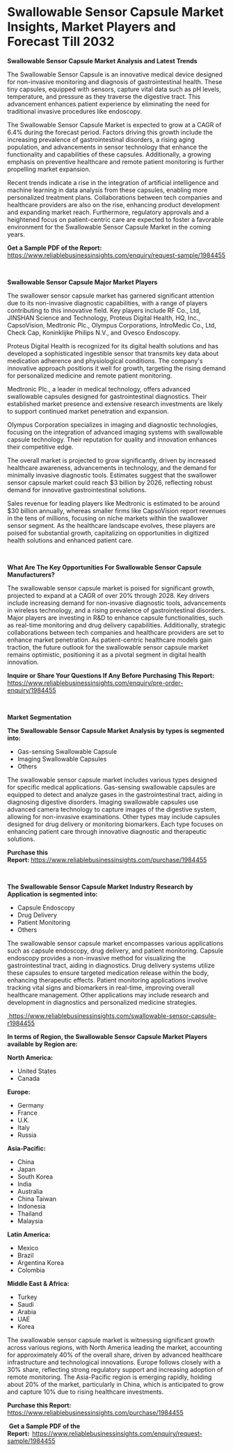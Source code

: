 <p><h1>Swallowable Sensor Capsule Market Insights, Market Players and Forecast Till 2032</h1></p><p><strong>Swallowable Sensor Capsule Market Analysis and Latest Trends</strong></p>
<p><p>The Swallowable Sensor Capsule is an innovative medical device designed for non-invasive monitoring and diagnosis of gastrointestinal health. These tiny capsules, equipped with sensors, capture vital data such as pH levels, temperature, and pressure as they traverse the digestive tract. This advancement enhances patient experience by eliminating the need for traditional invasive procedures like endoscopy.</p><p>The Swallowable Sensor Capsule Market is expected to grow at a CAGR of 6.4% during the forecast period. Factors driving this growth include the increasing prevalence of gastrointestinal disorders, a rising aging population, and advancements in sensor technology that enhance the functionality and capabilities of these capsules. Additionally, a growing emphasis on preventive healthcare and remote patient monitoring is further propelling market expansion.</p><p>Recent trends indicate a rise in the integration of artificial intelligence and machine learning in data analysis from these capsules, enabling more personalized treatment plans. Collaborations between tech companies and healthcare providers are also on the rise, enhancing product development and expanding market reach. Furthermore, regulatory approvals and a heightened focus on patient-centric care are expected to foster a favorable environment for the Swallowable Sensor Capsule Market in the coming years.</p></p>
<p><strong>Get a Sample PDF of the Report:&nbsp;</strong> <a href="https://www.reliablebusinessinsights.com/enquiry/request-sample/1984455?utm_campaign=2750&utm_medium=2&utm_source=Github&utm_content=ia&utm_term=16042025&utm_id=swallowable-sensor-capsule">https://www.reliablebusinessinsights.com/enquiry/request-sample/1984455</a></p>
<p>&nbsp;</p>
<p><strong>Swallowable Sensor Capsule Major Market Players</strong></p>
<p><p>The swallower sensor capsule market has garnered significant attention due to its non-invasive diagnostic capabilities, with a range of players contributing to this innovative field. Key players include RF Co., Ltd, JINSHAN Science and Technology, Proteus Digital Health, HQ, Inc., CapsoVision, Medtronic Plc., Olympus Corporations, IntroMedic Co., Ltd, Check Cap, Koninklijke Philips N.V., and Ovesco Endoscopy.</p><p>Proteus Digital Health is recognized for its digital health solutions and has developed a sophisticated ingestible sensor that transmits key data about medication adherence and physiological conditions. The company's innovative approach positions it well for growth, targeting the rising demand for personalized medicine and remote patient monitoring.</p><p>Medtronic Plc., a leader in medical technology, offers advanced swallowable capsules designed for gastrointestinal diagnostics. Their established market presence and extensive research investments are likely to support continued market penetration and expansion.</p><p>Olympus Corporation specializes in imaging and diagnostic technologies, focusing on the integration of advanced imaging systems with swallowable capsule technology. Their reputation for quality and innovation enhances their competitive edge.</p><p>The overall market is projected to grow significantly, driven by increased healthcare awareness, advancements in technology, and the demand for minimally invasive diagnostic tools. Estimates suggest that the swallower sensor capsule market could reach $3 billion by 2026, reflecting robust demand for innovative gastrointestinal solutions.</p><p>Sales revenue for leading players like Medtronic is estimated to be around $30 billion annually, whereas smaller firms like CapsoVision report revenues in the tens of millions, focusing on niche markets within the swallower sensor segment. As the healthcare landscape evolves, these players are poised for substantial growth, capitalizing on opportunities in digitized health solutions and enhanced patient care.</p></p>
<p>&nbsp;</p>
<p><strong>What Are The Key Opportunities For Swallowable Sensor Capsule Manufacturers?</strong></p>
<p><p>The swallowable sensor capsule market is poised for significant growth, projected to expand at a CAGR of over 20% through 2028. Key drivers include increasing demand for non-invasive diagnostic tools, advancements in wireless technology, and a rising prevalence of gastrointestinal disorders. Major players are investing in R&D to enhance capsule functionalities, such as real-time monitoring and drug delivery capabilities. Additionally, strategic collaborations between tech companies and healthcare providers are set to enhance market penetration. As patient-centric healthcare models gain traction, the future outlook for the swallowable sensor capsule market remains optimistic, positioning it as a pivotal segment in digital health innovation.</p></p>
<p><strong>Inquire or Share Your Questions If Any Before Purchasing This Report:</strong> <a href="https://www.reliablebusinessinsights.com/enquiry/pre-order-enquiry/1984455?utm_campaign=2750&utm_medium=2&utm_source=Github&utm_content=ia&utm_term=16042025&utm_id=swallowable-sensor-capsule">https://www.reliablebusinessinsights.com/enquiry/pre-order-enquiry/1984455</a></p>
<p>&nbsp;</p>
<p><strong>Market Segmentation</strong></p>
<p><strong>The Swallowable Sensor Capsule Market Analysis by types is segmented into:</strong></p>
<p><ul><li>Gas-sensing Swallowable Capsule</li><li>Imaging Swallowable Capsules</li><li>Others</li></ul></p>
<p><p>The swallowable sensor capsule market includes various types designed for specific medical applications. Gas-sensing swallowable capsules are equipped to detect and analyze gases in the gastrointestinal tract, aiding in diagnosing digestive disorders. Imaging swallowable capsules use advanced camera technology to capture images of the digestive system, allowing for non-invasive examinations. Other types may include capsules designed for drug delivery or monitoring biomarkers. Each type focuses on enhancing patient care through innovative diagnostic and therapeutic solutions.</p></p>
<p><strong>Purchase this Report:&nbsp;</strong><a href="https://www.reliablebusinessinsights.com/purchase/1984455?utm_campaign=2750&utm_medium=2&utm_source=Github&utm_content=ia&utm_term=16042025&utm_id=swallowable-sensor-capsule">https://www.reliablebusinessinsights.com/purchase/1984455</a></p>
<p>&nbsp;</p>
<p><strong>The Swallowable Sensor Capsule Market Industry Research by Application is segmented into:</strong></p>
<p><ul><li>Capsule Endoscopy</li><li>Drug Delivery</li><li>Patient Monitoring</li><li>Others</li></ul></p>
<p><p>The swallowable sensor capsule market encompasses various applications such as capsule endoscopy, drug delivery, and patient monitoring. Capsule endoscopy provides a non-invasive method for visualizing the gastrointestinal tract, aiding in diagnostics. Drug delivery systems utilize these capsules to ensure targeted medication release within the body, enhancing therapeutic effects. Patient monitoring applications involve tracking vital signs and biomarkers in real-time, improving overall healthcare management. Other applications may include research and development in diagnostics and personalized medicine strategies.</p></p>
<p><a href="https://www.reliablebusinessinsights.com/swallowable-sensor-capsule-r1984455?utm_campaign=2750&utm_medium=2&utm_source=Github&utm_content=ia&utm_term=16042025&utm_id=swallowable-sensor-capsule">&nbsp;https://www.reliablebusinessinsights.com/swallowable-sensor-capsule-r1984455</a></p>
<p><strong>In terms of Region, the Swallowable Sensor Capsule Market Players available by Region are:</strong></p>
<p>
    <p> <strong> North America: </strong>
        <ul>
            <li>United States</li>
            <li>Canada</li>
        </ul>
        </p> 
    <p> <strong> Europe: </strong>
        <ul>
            <li>Germany</li>
            <li>France</li>
            <li>U.K.</li>
            <li>Italy</li>
            <li>Russia</li>
        </ul>
        </p> 
    <p> <strong> Asia-Pacific: </strong>
        <ul>
            <li>China</li>
            <li>Japan</li>
            <li>South Korea</li>
            <li>India</li>
            <li>Australia</li>
            <li>China Taiwan</li>
            <li>Indonesia</li>
            <li>Thailand</li>
            <li>Malaysia</li>
        </ul>
        </p> 
    <p> <strong> Latin America: </strong>
        <ul>
            <li>Mexico</li>
            <li>Brazil</li>
            <li>Argentina Korea</li>
            <li>Colombia</li>
        </ul>
        </p> 
    <p> <strong> Middle East & Africa: </strong>
        <ul>
            <li>Turkey</li>
            <li>Saudi</li>
            <li>Arabia</li>
            <li>UAE</li>
            <li>Korea</li>
        </ul>
    </p>
    </p>
<p><p>The swallowable sensor capsule market is witnessing significant growth across various regions, with North America leading the market, accounting for approximately 40% of the overall share, driven by advanced healthcare infrastructure and technological innovations. Europe follows closely with a 30% share, reflecting strong regulatory support and increasing adoption of remote monitoring. The Asia-Pacific region is emerging rapidly, holding about 20% of the market, particularly in China, which is anticipated to grow and capture 10% due to rising healthcare investments.</p></p>
<p><strong>Purchase this Report: </strong><a href="https://www.reliablebusinessinsights.com/purchase/1984455?utm_campaign=2750&utm_medium=2&utm_source=Github&utm_content=ia&utm_term=16042025&utm_id=swallowable-sensor-capsule">https://www.reliablebusinessinsights.com/purchase/1984455</a></p>
<p>&nbsp;<strong>Get a Sample PDF of the Report:&nbsp;&nbsp;</strong><a href="https://www.reliablebusinessinsights.com/enquiry/request-sample/1984455?utm_campaign=2750&utm_medium=2&utm_source=Github&utm_content=ia&utm_term=16042025&utm_id=swallowable-sensor-capsule">https://www.reliablebusinessinsights.com/enquiry/request-sample/1984455</a></p>
<p><strong></strong></p>
<p><p></p><p></p><p></p></p>